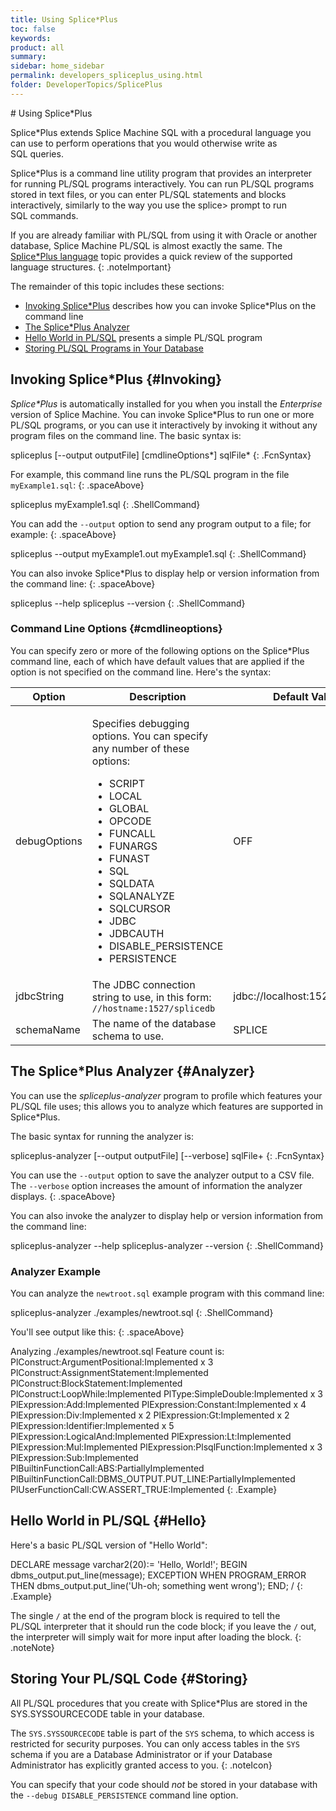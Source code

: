 ```yaml
---
title: Using Splice*Plus
toc: false
keywords:
product: all
summary:
sidebar: home_sidebar
permalink: developers_spliceplus_using.html
folder: DeveloperTopics/SplicePlus
---
```

<section>
<div class="TopicContent" data-swiftype-index="true" markdown="1">
# Using Splice*Plus

Splice*Plus extends Splice Machine SQL with a procedural
language you can use to perform operations that you would otherwise
write as SQL queries.

<span class="AppCommand">Splice*Plus</span> is a command
line utility program that provides an interpreter for running
PL/SQL programs interactively. You can run PL/SQL programs stored in
text files, or you can enter PL/SQL statements and
blocks interactively, similarly to the way you use the <span
class="AppCommand">splice&gt;</span> prompt to run SQL commands.

If you are already familiar with PL/SQL from using it with Oracle or
another database, Splice Machine PL/SQL is almost exactly the same. The
[Splice\*Plus language](developers_spliceplus_lang.html) topic provides a quick review of the
supported language structures.
{: .noteImportant}

The remainder of this topic includes these sections:

* [Invoking Splice\*Plus](#Invoking) describes how you can invoke Splice\*Plus on the command line
* [The Splice\*Plus Analyzer](#Analyzer)
* [Hello World in PL/SQL](#Hello) presents a simple PL/SQL program
* [Storing PL/SQL Programs in Your Database](#Storing)

## Invoking Splice\*Plus {#Invoking}
*Splice\*Plus* is automatically installed for you when you install
the *Enterprise* version of Splice Machine. You can invoke Splice*Plus to run one or more PL/SQL programs, or you can use it interactively by invoking it without any program files on the command line. The basic syntax is:

<div class="PreWrapper" markdown="1">
    spliceplus [--output outputFile] [cmdlineOptions*] sqlFile*
{: .FcnSyntax}
</div>

For example, this command line runs the PL/SQL program in the file `myExample1.sql`:
{: .spaceAbove}

<div class="PreWrapper" markdown="1">
    spliceplus myExample1.sql
{: .ShellCommand}
</div>

You can add the `--output` option to send any program output to a file; for example:
{: .spaceAbove}

<div class="PreWrapper" markdown="1">
    spliceplus --output myExample1.out myExample1.sql
{: .ShellCommand}
</div>

You can also invoke Splice\*Plus to display help or version information from the command line:
{: .spaceAbove}

<div class="PreWrapper" markdown="1">
    spliceplus --help
    spliceplus --version
{: .ShellCommand}
</div>

### Command Line Options {#cmdlineoptions}

You can specify zero or more of the following options on the Splice*Plus command line, each of which have default values that are applied if the option is not specified on the command line. Here's the syntax:


<table>
    <col />
    <col />
    <col />
    <thead>
        <tr>
            <th>Option</th>
            <th>Description</th>
            <th>Default Value</th>
        </tr>
    </thead>
    <tbody>
        <tr>
            <td class="CodeFont">debugOptions</td>
            <td><p>Specifies debugging options. You can specify any number of these options:</p>
                <ul>
                    <li class="CodeFont">SCRIPT</li>
                    <li class="CodeFont">LOCAL</li>
                    <li class="CodeFont">GLOBAL</li>
                    <li class="CodeFont">OPCODE</li>
                    <li class="CodeFont">FUNCALL</li>
                    <li class="CodeFont">FUNARGS</li>
                    <li class="CodeFont">FUNAST</li>
                    <li class="CodeFont">SQL</li>
                    <li class="CodeFont">SQLDATA</li>
                    <li class="CodeFont">SQLANALYZE</li>
                    <li class="CodeFont">SQLCURSOR</li>
                    <li class="CodeFont">JDBC</li>
                    <li class="CodeFont">JDBCAUTH</li>
                    <li class="CodeFont">DISABLE_PERSISTENCE</li>
                    <li class="CodeFont">PERSISTENCE</li>
                </ul>
            </td>
            <td class="CodeFont">OFF</td>
        </tr>
        <tr>
            <td class="CodeFont">jdbcString</td>
            <td>The JDBC connection string to use, in this form: <code>//hostname:1527/splicedb</code></td>
            <td class="CodeFont">jdbc://localhost:1527/splicedb</td>
        </tr>
        <tr>
            <td class="CodeFont">schemaName</td>
            <td>The name of the database schema to use.</td>
            <td class="CodeFont">SPLICE</td>
        </tr>
    </tbody>
</table>

## The Splice\*Plus Analyzer {#Analyzer}
You can use the *spliceplus-analyzer* program to profile which features your PL/SQL file uses; this allows you to analyze which features are supported in Splice\*Plus.

The basic syntax for running the analyzer is:

<div class="PreWrapper" markdown="1">
    spliceplus-analyzer [--output outputFile] [--verbose] sqlFile+
{: .FcnSyntax}
</div>

You can use the `--output` option to save the analyzer output to a CSV file. The `--verbose` option increases the amount of information the analyzer displays.
{: .spaceAbove}

You can also invoke the analyzer to display help or version information from the command line:

<div class="PreWrapper" markdown="1">
    spliceplus-analyzer --help
    spliceplus-analyzer --version
{: .ShellCommand}
</div>

### Analyzer Example
You can analyze the `newtroot.sql` example program with this command line:

<div class="PreWrapper" markdown="1">
    spliceplus-analyzer ./examples/newtroot.sql
{: .ShellCommand}
</div>

You'll see output like this:
{: .spaceAbove}

<div class="PreWrapperWide" markdown="1">
    Analyzing ./examples/newtroot.sql
    Feature count is:
    PlConstruct:ArgumentPositional:Implemented x 3
    PlConstruct:AssignmentStatement:Implemented
    PlConstruct:BlockStatement:Implemented
    PlConstruct:LoopWhile:Implemented
    PlType:SimpleDouble:Implemented x 3
    PlExpression:Add:Implemented
    PlExpression:Constant:Implemented x 4
    PlExpression:Div:Implemented x 2
    PlExpression:Gt:Implemented x 2
    PlExpression:Identifier:Implemented x 5
    PlExpression:LogicalAnd:Implemented
    PlExpression:Lt:Implemented
    PlExpression:Mul:Implemented
    PlExpression:PlsqlFunction:Implemented x 3
    PlExpression:Sub:Implemented
    PlBuiltinFunctionCall:ABS:PartiallyImplemented
    PlBuiltinFunctionCall:DBMS_OUTPUT.PUT_LINE:PartiallyImplemented
    PlUserFunctionCall:CW.ASSERT_TRUE:Implemented
{: .Example}
</div>

## Hello World in PL/SQL {#Hello}

Here's a basic PL/SQL version of "Hello World":

<div class="preWrapperWide" markdown="1">
    DECLARE
       message  varchar2(20):= 'Hello, World!';
    BEGIN
       dbms_output.put_line(message);
    EXCEPTION
       WHEN PROGRAM_ERROR THEN
          dbms_output.put_line('Uh-oh; something went wrong');
    END;
    /
{: .Example}
</div>

The single `/` at the end of the program block is required to tell the
PL/SQL interpreter that it should run the code block; if you leave the
`/` out, the interpreter will simply wait for more input after loading
the block.
{: .noteNote}

## Storing Your PL/SQL Code {#Storing}

All PL/SQL procedures that you create with Splice\*Plus are stored in the SYS.SYSSOURCECODE table in your database.

The `SYS.SYSSOURCECODE` table is part of the `SYS` schema, to which access is restricted for security purposes. You can only access tables in the `SYS` schema if you are a Database Administrator or if your Database Administrator has explicitly granted access to you.
{: .noteIcon}

You can specify that your code should *not* be stored in your database with the `--debug DISABLE_PERSISTENCE` command line option.

</div>
</section>
